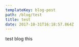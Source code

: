 ```yaml
---
templateKey: blog-post
path: /blog/test
title: test
date: 2017-10-31T16:18:57.864Z
---
```

test blog this
